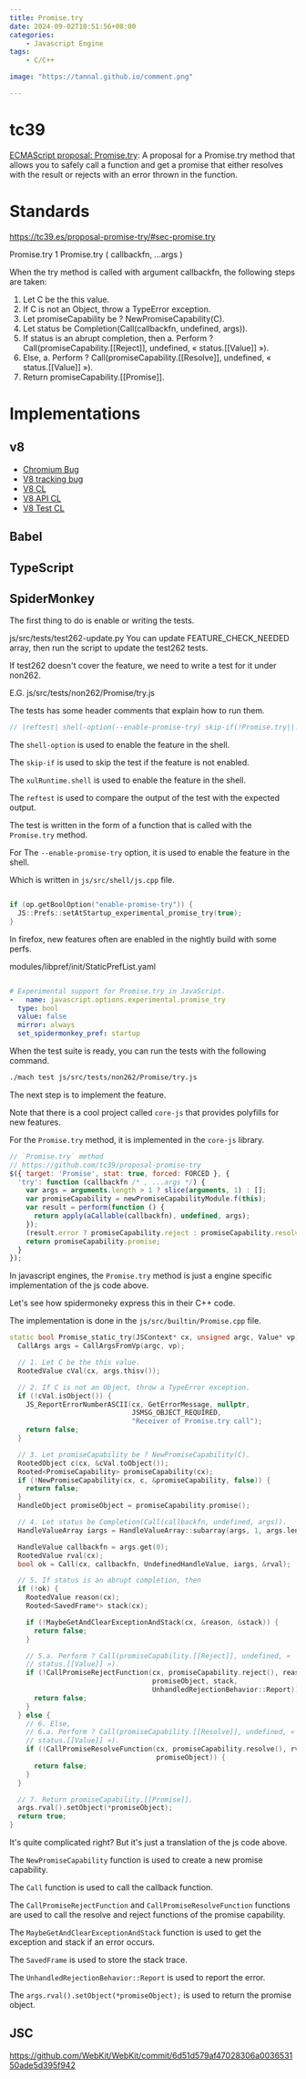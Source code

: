 ```yaml
---
title: Promise.try
date: 2024-09-02T10:51:56+08:00
categories:
    - Javascript Engine
tags:
    - C/C++

image: "https://tannal.github.io/comment.png"

---
```


<script src="/pacman-canvas.js" type="module"></script>

<pacman-canvas></pacman-canvas>


# tc39

[ECMAScript proposal: Promise.try](
https://github.com/tc39/proposal-promise-try/tree/main
): A proposal for a Promise.try method that allows you to safely call a function and get a promise that either resolves with the result or rejects with an error thrown in the function.


# Standards

https://tc39.es/proposal-promise-try/#sec-promise.try

Promise.try
1 Promise.try ( callbackfn, ...args )

When the try method is called with argument callbackfn, the following steps are taken:

  1. Let C be the this value.
  2. If C is not an Object, throw a TypeError exception.
  3. Let promiseCapability be ? NewPromiseCapability(C).
  4. Let status be Completion(Call(callbackfn, undefined, args)).
  5. If status is an abrupt completion, then
      a. Perform ? Call(promiseCapability.[[Reject]], undefined, « status.[[Value]] »).
  6. Else,
      a. Perform ? Call(promiseCapability.[[Resolve]], undefined, « status.[[Value]] »).
  7. Return promiseCapability.[[Promise]].

# Implementations

## v8

- [Chromium Bug](https://bugs.chromium.org/p/v8/issues/detail?id=11600)
- [V8 tracking bug](https://bugs.chromium.org/p/v8/issues/detail?id=11600)
- [V8 CL](https://chromium-review.googlesource.com/c/v8/v8/+/2870000)
- [V8 API CL](https://chromium-review.googlesource.com/c/v8/v8/+/2870001)
- [V8 Test CL](https://chromium-review.googlesource.com/c/v8/v8/+/2870002)

## Babel

## TypeScript

## SpiderMonkey

The first thing to do is enable or writing the tests.

js/src/tests/test262-update.py
You can update FEATURE_CHECK_NEEDED array, then run the script to update the test262 tests.

If test262 doesn't cover the feature, we need to write a test for it under non262.

E.G. js/src/tests/non262/Promise/try.js

The tests has some header comments that explain how to run them.

```js
// |reftest| shell-option(--enable-promise-try) skip-if(!Promise.try||!xulRuntime.shell)
```

The `shell-option` is used to enable the feature in the shell.

The `skip-if` is used to skip the test if the feature is not enabled.

The `xulRuntime.shell` is used to enable the feature in the shell.

The `reftest` is used to compare the output of the test with the expected output.

The test is written in the form of a function that is called with the `Promise.try` method.

For The `--enable-promise-try` option, it is used to enable the feature in the shell.

Which is written in `js/src/shell/js.cpp` file.

```cpp

if (op.getBoolOption("enable-promise-try")) {
  JS::Prefs::setAtStartup_experimental_promise_try(true);
}
```
In firefox, new features often are enabled in the nightly build with some perfs.

modules/libpref/init/StaticPrefList.yaml

```yaml

# Experimental support for Promise.try in JavaScript.
-   name: javascript.options.experimental.promise_try
  type: bool
  value: false
  mirror: always
  set_spidermonkey_pref: startup
```

When the test suite is ready, you can run the tests with the following command.

```bash
./mach test js/src/tests/non262/Promise/try.js
```

The next step is to implement the feature.

Note that there is a cool project called `core-js` that provides polyfills for new features.

For the `Promise.try` method, it is implemented in the `core-js` library.

```js
// `Promise.try` method
// https://github.com/tc39/proposal-promise-try
$({ target: 'Promise', stat: true, forced: FORCED }, {
  'try': function (callbackfn /* , ...args */) {
    var args = arguments.length > 1 ? slice(arguments, 1) : [];
    var promiseCapability = newPromiseCapabilityModule.f(this);
    var result = perform(function () {
      return apply(aCallable(callbackfn), undefined, args);
    });
    (result.error ? promiseCapability.reject : promiseCapability.resolve)(result.value);
    return promiseCapability.promise;
  }
});
```

In javascript engines, the `Promise.try` method is just a engine specific implementation of the js code above.

Let's see how spidermoneky express this in their C++ code.

The implementation is done in the `js/src/builtin/Promise.cpp` file.

```cpp
static bool Promise_static_try(JSContext* cx, unsigned argc, Value* vp) {
  CallArgs args = CallArgsFromVp(argc, vp);

  // 1. Let C be the this value.
  RootedValue cVal(cx, args.thisv());

  // 2. If C is not an Object, throw a TypeError exception.
  if (!cVal.isObject()) {
    JS_ReportErrorNumberASCII(cx, GetErrorMessage, nullptr,
                              JSMSG_OBJECT_REQUIRED,
                              "Receiver of Promise.try call");
    return false;
  }

  // 3. Let promiseCapability be ? NewPromiseCapability(C).
  RootedObject c(cx, &cVal.toObject());
  Rooted<PromiseCapability> promiseCapability(cx);
  if (!NewPromiseCapability(cx, c, &promiseCapability, false)) {
    return false;
  }
  HandleObject promiseObject = promiseCapability.promise();

  // 4. Let status be Completion(Call(callbackfn, undefined, args)).
  HandleValueArray iargs = HandleValueArray::subarray(args, 1, args.length() - 1);

  HandleValue callbackfn = args.get(0);
  RootedValue rval(cx);
  bool ok = Call(cx, callbackfn, UndefinedHandleValue, iargs, &rval);

  // 5. If status is an abrupt completion, then
  if (!ok) {
    RootedValue reason(cx);
    Rooted<SavedFrame*> stack(cx);

    if (!MaybeGetAndClearExceptionAndStack(cx, &reason, &stack)) {
      return false;
    }

    // 5.a. Perform ? Call(promiseCapability.[[Reject]], undefined, «
    // status.[[Value]] »).
    if (!CallPromiseRejectFunction(cx, promiseCapability.reject(), reason,
                                   promiseObject, stack,
                                   UnhandledRejectionBehavior::Report)) {
      return false;
    }
  } else {
    // 6. Else,
    // 6.a. Perform ? Call(promiseCapability.[[Resolve]], undefined, «
    // status.[[Value]] »).
    if (!CallPromiseResolveFunction(cx, promiseCapability.resolve(), rval,
                                    promiseObject)) {
      return false;
    }
  }

  // 7. Return promiseCapability.[[Promise]].
  args.rval().setObject(*promiseObject);
  return true;
}
```

It's quite complicated right? But it's just a translation of the js code above.

The `NewPromiseCapability` function is used to create a new promise capability.

The `Call` function is used to call the callback function.

The `CallPromiseRejectFunction` and `CallPromiseResolveFunction` functions are used to call the resolve and reject functions of the promise capability.

The `MaybeGetAndClearExceptionAndStack` function is used to get the exception and stack if an error occurs.

The `SavedFrame` is used to store the stack trace.

The `UnhandledRejectionBehavior::Report` is used to report the error.

The `args.rval().setObject(*promiseObject);` is used to return the promise object.

## JSC

https://github.com/WebKit/WebKit/commit/6d51d579af47028306a003653150ade5d395f942

